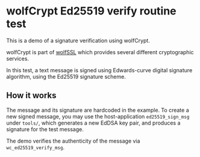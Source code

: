 # wolfCrypt Ed25519 verify routine test

This is a demo of a signature verification using wolfCrypt.

wolfCrypt is part of [wolfSSL](https://www.wolfssl.com) which provides several different cryptographic services.

In this test, a text message is signed using Edwards-curve digital signature algorithm,
using the Ed25519 signature scheme.

## How it works

The message and its signature are hardcoded in the example. To create a new
signed message, you may use the host-application `ed25519_sign_msg` under `tools/`,
which generates a new EdDSA key pair, and produces a signature for the test message.

The demo verifies the authenticity of the message via `wc_ed25519_verify_msg`.
